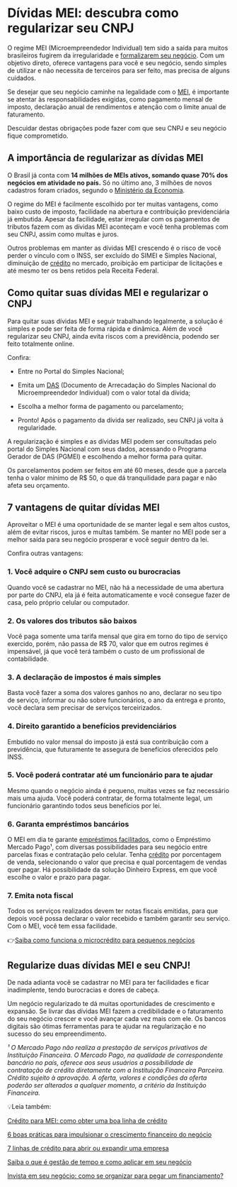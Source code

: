 # Dívidas MEI: descubra como regularizar seu CNPJ

O regime MEI (Microempreendedor Individual) tem sido a saída para muitos brasileiros fugirem da irregularidade e [formalizarem seu negócio](https://meubolso.mercadopago.com.br/6-beneficios-de-se-formalizar-como-mei). Com um objetivo direto, oferece vantagens para você e seu negócio, sendo simples de utilizar e não necessita de terceiros para ser feito, mas precisa de alguns cuidados.

Se desejar que seu negócio caminhe na legalidade com o [MEI](https://meubolso.mercadopago.com.br/passo-a-passo-como-abrir-um-mei), é importante se atentar às responsabilidades exigidas, como pagamento mensal de imposto, declaração anual de rendimentos e atenção com o limite anual de faturamento.

Descuidar destas obrigações pode fazer com que seu CNPJ e seu negócio fique comprometido.

## A importância de regularizar as dívidas MEI

O Brasil já conta com **14 milhões de MEIs ativos, somando quase 70% dos negócios em atividade no país.** Só no último ano, 3 milhões de novos cadastros foram criados, segundo o [Ministério da Economia](https://www.jornalcontabil.com.br/meis-somam-quase-70-das-empresas-em-atividade-no-brasil/).

O regime do MEI é facilmente escolhido por ter muitas vantagens, como baixo custo de imposto, facilidade na abertura e contribuição previdenciária já embutida. Apesar da facilidade, estar irregular com os pagamentos de tributos fazem com as dívidas MEI aconteçam e você tenha problemas com seu CNPJ, assim como multas e juros.

Outros problemas em manter as dívidas MEI crescendo é o risco de você perder o vínculo com o INSS, ser excluído do SIMEI e Simples Nacional, diminuição de [crédito](https://meubolso.mercadopago.com.br/o-que-avaliar-antes-de-contratar-credito-para-seu-negocio) no mercado, proibição em participar de licitações e até mesmo ter os bens retidos pela Receita Federal.

## Como quitar suas dívidas MEI e regularizar o CNPJ

Para quitar suas dívidas MEI e seguir trabalhando legalmente, a solução é simples e pode ser feita de forma rápida e dinâmica. Além de você regularizar seu CNPJ, ainda evita riscos com a previdência, podendo ser feito totalmente online.

Confira:

- Entre no Portal do Simples Nacional;

- Emita um [DAS](https://meubolso.mercadopago.com.br/d%C3%BAvidas-sobre-mei-saiba-como-regularizar-a-guia-das) (Documento de Arrecadação do Simples Nacional do Microempreendedor Individual) com o valor total da dívida;

- Escolha a melhor forma de pagamento ou parcelamento;

- Pronto! Após o pagamento da dívida ser realizado, seu CNPJ já volta à regularidade.

A regularização é simples e as dívidas MEI podem ser consultadas pelo portal do Simples Nacional com seus dados, acessando o Programa Gerador de DAS (PGMEI) e escolhendo a melhor forma para quitar.

Os parcelamentos podem ser feitos em até 60 meses, desde que a parcela tenha o valor mínimo de R$ 50, o que dá tranquilidade para pagar e não afeta seu orçamento.

## 

## 7 vantagens de quitar dívidas MEI

Aproveitar o MEI é uma oportunidade de se manter legal e sem altos custos, além de evitar riscos, juros e multas também. Se manter no MEI pode ser a melhor saída para seu negócio prosperar e você seguir dentro da lei.

Confira outras vantagens:

### **1. Você adquire o CNPJ sem custo ou burocracias**

Quando você se cadastrar no MEI, não há a necessidade de uma abertura por parte do CNPJ, ela já é feita automaticamente e você consegue fazer de casa, pelo próprio celular ou computador.

### **2. Os valores dos tributos são baixos**

Você paga somente uma tarifa mensal que gira em torno do tipo de serviço exercido, porém, não passa de R$ 70, valor que em outros regimes é impensável, já que você terá também o custo de um profissional de contabilidade.

### **3. A declaração de impostos é mais simples**

Basta você fazer a soma dos valores ganhos no ano, declarar no seu tipo de serviço, informar ou não sobre funcionários, o ano da entrega e pronto, você declara sem precisar de serviços terceirizados.

### **4. Direito garantido a benefícios previdenciários**

Embutido no valor mensal do imposto já está sua contribuição com a previdência, que futuramente te assegura de benefícios oferecidos pelo INSS.

### **5. Você poderá contratar até um funcionário para te ajudar**

Mesmo quando o negócio ainda é pequeno, muitas vezes se faz necessário mais uma ajuda. Você poderá contratar, de forma totalmente legal, um funcionário garantindo todos seus benefícios por lei.

### **6. Garanta empréstimos bancários**

O MEI em dia te garante [empréstimos facilitados](https://meubolso.mercadopago.com.br/emprestimo-para-mei), como o Empréstimo Mercado Pago¹, com diversas possibilidades para seu negócio entre parcelas fixas e contratação pelo celular. Tenha [crédito](https://meubolso.mercadopago.com.br/credito-para-mei-5-razoes-para-escolher-a-solucao-do-mercado-credito) por porcentagem de venda, selecionando o valor que precisa e qual porcentagem de vendas quer pagar. Há possibilidade da solução Dinheiro Express, em que você escolhe o valor e prazo para pagar.

### **7. Emita** nota fiscal

Todos os serviços realizados devem ter notas fiscais emitidas, para que depois você possa declarar o valor recebido e também garantir seu serviço. Com o MEI, você tem essa facilidade.

👉[Saiba como funciona o microcrédito para pequenos negócios](https://meubolso.mercadopago.com.br/microcredito-gestao-financeira-seu-negocio)

## Regularize duas dívidas MEI e seu CNPJ!

De nada adianta você se cadastrar no MEI para ter facilidades e ficar inadimplente, tendo burocracias e dores de cabeça.

Um negócio regularizado te dá muitas oportunidades de crescimento e expansão. Se livrar das dívidas MEI fazem a credibilidade e o faturamento do seu negócio crescer e você avançar cada vez mais com ele. Os bancos digitais são ótimas ferramentas para te ajudar na regularização e no sucesso do seu empreendimento.

*¹ O Mercado Pago não realiza a prestação de serviços privativos de Instituição Financeira. O Mercado Pago, na qualidade de correspondente bancário no país, oferece aos seus usuários a possibilidade de contratação de crédito diretamente com a Instituição Financeira Parceira. Crédito sujeito à aprovação. A oferta, valores e condições da oferta poderão ser alterados a qualquer momento, a critério da Instituição Financeira.*

💡Leia também:

[Crédito para MEI: como obter uma boa linha de crédito](https://meubolso.mercadopago.com.br/como-obter-credito-para-mei-para-expandir-seu-negocio)

[6 boas práticas para impulsionar o crescimento financeiro do negócio](https://meubolso.mercadopago.com.br/crescimento-financeiro-em-negocios)

[7 linhas de crédito para abrir ou expandir uma empresa](https://meubolso.mercadopago.com.br/linhas-de-credito)

[Saiba o que é gestão de tempo e como aplicar em seu negócio](https://meubolso.mercadopago.com.br/gestao-de-tempo)

[Invista em seu negócio: como se organizar para pegar um financiamento?](https://meubolso.mercadopago.com.br/invista-em-seu-negocio-como-se-organizar-para-pegar-um-financiamento)